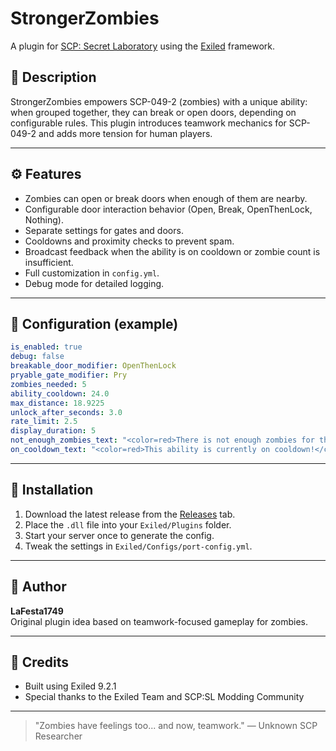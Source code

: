 # StrongerZombies

A plugin for [SCP: Secret Laboratory](https://scpslgame.com/) using the [Exiled](https://github.com/ExMod-Team/EXILED) framework.

## 📌 Description
StrongerZombies empowers SCP-049-2 (zombies) with a unique ability: when grouped together, they can break or open doors, depending on configurable rules. This plugin introduces teamwork mechanics for SCP-049-2 and adds more tension for human players.

---

## ⚙ Features
- Zombies can open or break doors when enough of them are nearby.
- Configurable door interaction behavior (Open, Break, OpenThenLock, Nothing).
- Separate settings for gates and doors.
- Cooldowns and proximity checks to prevent spam.
- Broadcast feedback when the ability is on cooldown or zombie count is insufficient.
- Full customization in `config.yml`.
- Debug mode for detailed logging.

---

## 🔧 Configuration (example)
```yaml
is_enabled: true
debug: false
breakable_door_modifier: OpenThenLock
pryable_gate_modifier: Pry
zombies_needed: 5
ability_cooldown: 24.0
max_distance: 18.9225
unlock_after_seconds: 3.0
rate_limit: 2.5
display_duration: 5
not_enough_zombies_text: "<color=red>There is not enough zombies for this ability! You need {zombiecount} zombies to open this door</color>"
on_cooldown_text: "<color=red>This ability is currently on cooldown!</color>"
```

---

## 📁 Installation
1. Download the latest release from the [Releases](https://github.com/LaFesta1749/StrongerZombies-Exiled-V2/releases) tab.
2. Place the `.dll` file into your `Exiled/Plugins` folder.
3. Start your server once to generate the config.
4. Tweak the settings in `Exiled/Configs/port-config.yml`.

---

## 👤 Author
**LaFesta1749**  
Original plugin idea based on teamwork-focused gameplay for zombies.

---

## 🧠 Credits
- Built using Exiled 9.2.1
- Special thanks to the Exiled Team and SCP:SL Modding Community

---

> "Zombies have feelings too... and now, teamwork."
> — Unknown SCP Researcher

